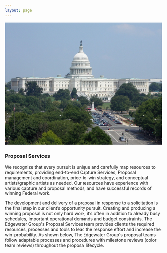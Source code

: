 ```yaml
---
layout: page
---
```


<div class="col-md-5 col-sm-5 animated hiding pull-right spaced" data-animation="fadeInRight" data-delay="500">
  <img class="img-responsive" src="./assets/img/dc.jpg" alt="placeholder" />
</div>

### Proposal Services

We recognize that every pursuit is unique and carefully map resources to requirements, providing end-to-end Capture Services, Proposal management and  coordination, price-to-win strategy, and conceptual artists/graphic artists as needed.  Our resources have experience with various capture and proposal methods, and have successful records of winning Federal work.  


The development and delivery of a proposal in response to a solicitation is the final step in our client’s opportunity pursuit.  Creating and producing a winning proposal is not only hard work, it’s often in addition to already busy schedules, important operational demands and budget constraints. The Edgewater Group's Proposal Services team provides clients the required resources, processes and tools to lead the response effort and increase the win-probability. As shown below, The Edgewater Group's proposal teams follow adaptable processes and procedures with milestone reviews (color team reviews) throughout the proposal lifecycle.
